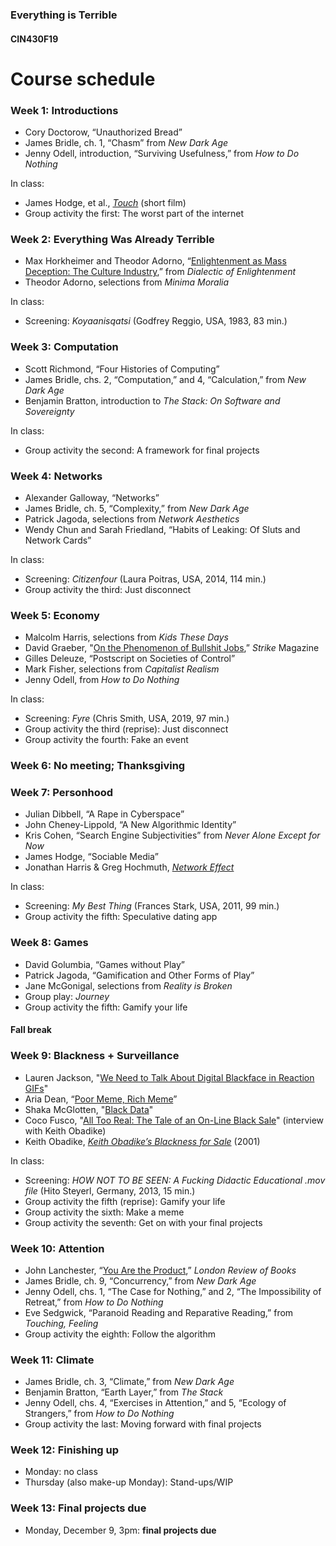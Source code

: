 ### Everything is Terrible
#### CIN430F19

# Course schedule

### Week 1: Introductions
* Cory Doctorow, “Unauthorized Bread”
* James Bridle, ch. 1, “Chasm” from _New Dark Age_
* Jenny Odell, introduction, “Surviving Usefulness,” from _How to Do Nothing_

In class:
* James Hodge, et al., [_Touch_](https://vimeo.com/298442950?ref=tw-share) (short film)
* Group activity the first: The worst part of the internet

### Week 2: Everything Was Already Terrible
* Max Horkheimer and Theodor Adorno, “[Enlightenment as Mass Deception: The Culture Industry](https://cin430f19.slack.com/archives/CMRL4L2V8/p1567980092000100),” from _Dialectic of Enlightenment_
* Theodor Adorno, selections from _Minima Moralia_

In class:
* Screening: _Koyaanisqatsi_ (Godfrey Reggio, USA, 1983, 83 min.)

### Week 3: Computation
* Scott Richmond, “Four Histories of Computing”
* James Bridle, chs. 2, “Computation,” and 4, “Calculation,” from _New Dark Age_
* Benjamin Bratton, introduction to _The Stack: On Software and Sovereignty_

In class:
* Group activity the second: A framework for final projects

### Week 4: Networks
* Alexander Galloway, “Networks”
* James Bridle, ch. 5, “Complexity,” from _New Dark Age_
* Patrick Jagoda, selections from _Network Aesthetics_
* Wendy Chun and Sarah Friedland, “Habits of Leaking: Of Sluts and Network Cards”

In class:
* Screening: _Citizenfour_ (Laura Poitras, USA, 2014, 114 min.)
* Group activity the third: Just disconnect

### Week 5: Economy
* Malcolm Harris, selections from _Kids These Days_
* David Graeber, "[On the Phenomenon of Bullshit Jobs](https://strikemag.org/bullshit-jobs/),” _Strike_ Magazine
* Gilles Deleuze, “Postscript on Societies of Control”
* Mark Fisher, selections from _Capitalist Realism_
* Jenny Odell, from _How to Do Nothing_

In class:
* Screening: _Fyre_ (Chris Smith, USA, 2019, 97 min.)
* Group activity the third (reprise): Just disconnect
* Group activity the fourth: Fake an event

### Week 6: No meeting; Thanksgiving

### Week 7: Personhood
* Julian Dibbell, “A Rape in Cyberspace”
* John Cheney-Lippold, “A New Algorithmic Identity”
* Kris Cohen, “Search Engine Subjectivities” from _Never Alone Except for Now_
* James Hodge, “Sociable Media”
* Jonathan Harris & Greg Hochmuth, [_Network Effect_](https://networkeffect.io)

In class:
* Screening: _My Best Thing_ (Frances Stark, USA, 2011, 99 min.)
* Group activity the fifth: Speculative dating app

### Week 8: Games
* David Golumbia, “Games without Play”
* Patrick Jagoda, “Gamification and Other Forms of Play”
* Jane McGonigal, selections from _Reality is Broken_
* Group play: _Journey_
* Group activity the fifth: Gamify your life

#### Fall break

### Week 9: Blackness + Surveillance
* Lauren Jackson, "[We Need to Talk About Digital Blackface in Reaction GIFs](https://www.teenvogue.com/story/digital-blackface-reaction-gifs)"
* Aria Dean, “[Poor Meme, Rich Meme](https://reallifemag.com/poor-meme-rich-meme/)”
* Shaka McGlotten, "[Black Data](http://sfonline.barnard.edu/traversing-technologies/shaka-mcglotten-black-data/)"
* Coco Fusco, "[All Too Real: The Tale of an On-Line Black Sale](http://blacknetart.com/coco.html)" (interview with Keith Obadike)
* Keith Obadike, [_Keith Obadike’s Blackness for Sale_](http://obadike.tripod.com/ebay.html) (2001)

In class:
* Screening: _HOW NOT TO BE SEEN: A Fucking Didactic Educational .mov file_ (Hito Steyerl, Germany, 2013, 15 min.)
* Group activity the fifth (reprise): Gamify your life
* Group activity the sixth: Make a meme
* Group activity the seventh: Get on with your final projects

### Week 10: Attention
* John Lanchester, “[You Are the Product](https://www.lrb.co.uk/v39/n16/john-lanchester/you-are-the-product),” _London Review of Books_
* James Bridle, ch. 9, “Concurrency,” from _New Dark Age_
* Jenny Odell, chs. 1, “The Case for Nothing,” and 2, “The Impossibility of Retreat,” from _How to Do Nothing_
* Eve Sedgwick, “Paranoid Reading and Reparative Reading,” from _Touching, Feeling_
* Group activity the eighth: Follow the algorithm

### Week 11: Climate
* James Bridle, ch. 3, “Climate,” from _New Dark Age_
* Benjamin Bratton, “Earth Layer,” from _The Stack_
* Jenny Odell, chs. 4, “Exercises in Attention,” and 5, “Ecology of Strangers,” from _How to Do Nothing_
* Group activity the last: Moving forward with final projects

### Week 12: Finishing up
* Monday: no class
* Thursday (also make-up Monday): Stand-ups/WIP

### Week 13: Final projects due
* Monday, December 9, 3pm: **final projects due**
